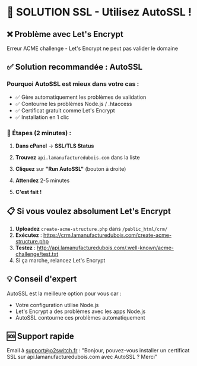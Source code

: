 # 🚀 SOLUTION SSL - Utilisez AutoSSL !

## ❌ Problème avec Let's Encrypt
Erreur ACME challenge - Let's Encrypt ne peut pas valider le domaine

## ✅ Solution recommandée : AutoSSL

### Pourquoi AutoSSL est mieux dans votre cas :
- ✅ Gère automatiquement les problèmes de validation
- ✅ Contourne les problèmes Node.js / .htaccess
- ✅ Certificat gratuit comme Let's Encrypt
- ✅ Installation en 1 clic

### 🎯 Étapes (2 minutes) :

1. **Dans cPanel** → **SSL/TLS Status**

2. **Trouvez** `api.lamanufacturedubois.com` dans la liste

3. **Cliquez** sur **"Run AutoSSL"** (bouton à droite)

4. **Attendez** 2-5 minutes

5. **C'est fait !**

## 📋 Si vous voulez absolument Let's Encrypt

1. **Uploadez** `create-acme-structure.php` dans `/public_html/crm/`
2. **Exécutez** : https://crm.lamanufacturedubois.com/create-acme-structure.php
3. **Testez** : http://api.lamanufacturedubois.com/.well-known/acme-challenge/test.txt
4. Si ça marche, relancez Let's Encrypt

## 💡 Conseil d'expert
AutoSSL est la meilleure option pour vous car :
- Votre configuration utilise Node.js
- Let's Encrypt a des problèmes avec les apps Node.js
- AutoSSL contourne ces problèmes automatiquement

## 🆘 Support rapide
Email à support@o2switch.fr :
"Bonjour, pouvez-vous installer un certificat SSL sur api.lamanufacturedubois.com avec AutoSSL ? Merci" 